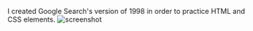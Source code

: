 I created Google Search's version of 1998 in order to practice HTML and CSS elements.
![screenshot](google98.png)
